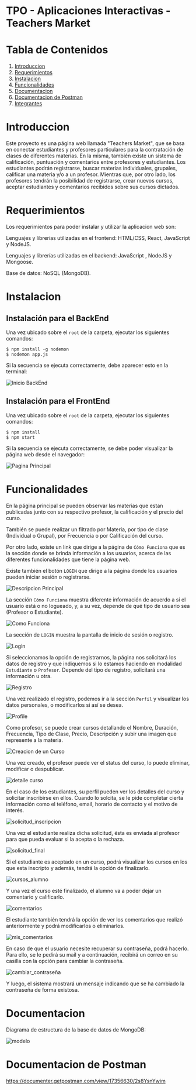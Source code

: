 # TPO - Aplicaciones Interactivas - Teachers Market

# Tabla de Contenidos

1. [Introduccion](#introduccion)
2. [Requerimientos](#requerimientos)
3. [Instalacion](#instalacion)
4. [Funcionalidades](#funcionalidades)
5. [Documentacion](#documentacion)
6. [Documentacion de Postman](#documentacion-de-postman)
7. [Integrantes](#integrantes)

# Introduccion
Este proyecto es una página web llamada "Teachers Market", que se basa en conectar estudiantes y profesores particulares para la contratación de clases de diferentes materias. En la misma, también existe un sistema de calificación, puntuación y comentarios entre profesores y estudiantes. 
Los estudiantes podrán registrarse, buscar materias individuales, grupales, calificar una materia y/o a un profesor. Mientras que, por otro lado, los profesores tendrán la posibilidad de registrarse, crear nuevos cursos, aceptar estudiantes y comentarios recibidos sobre sus cursos dictados.

# Requerimientos
Los requerimientos para poder instalar y utilizar la aplicacion web son:

Lenguajes y librerías utilizadas en el frontend: HTML/CSS, React, JavaScript y NodeJS.

Lenguajes y librerías utilizadas en el backend: JavaScript , NodeJS y Mongoose.

Base de datos: NoSQL (MongoDB).

# Instalacion

## Instalación para el BackEnd
Una vez ubicado sobre el `root` de la carpeta, ejecutar los siguientes comandos:
```
$ npm install -g nodemon
$ nodemon app.js
```
Si la secuencia se ejecuta correctamente, debe aparecer esto en la terminal:

![Inicio BackEnd](./img/start_back.png)

## Instalación para el FrontEnd
Una vez ubicado sobre el `root` de la carpeta, ejecutar los siguientes comandos:
```
$ npm install
$ npm start
```
Si la secuencia se ejecuta correctamente, se debe poder visualizar la página web desde el navegador:

![Pagina Principal](./img/Main.png)

# Funcionalidades
En la página principal se pueden observar las materias que estan publicadas junto con su respectivo profesor, la calificación y el precio del curso.

También se puede realizar un filtrado por Materia, por tipo de clase (Individual o Grupal), por Frecuencia o por Calificación del curso.

Por otro lado, existe un link que dirige a la página de `Cómo Funciona` que es la sección donde se brinda información a los usuarios, acerca de las diferentes funcionalidades que tiene la página web.

Existe también el botón `LOGIN` que dirige a la página donde los usuarios pueden iniciar sesión o registrarse.

![Descripcion Principal](./img/descripcion_principal.png)

La sección `Cómo Funciona` muestra diferente información de acuerdo a si el usuario está o no logueado, y, a su vez, depende de qué tipo de usuario sea (Profesor o Estudiante).

![Como Funciona](./img/como_funciona.png)

La sección de `LOGIN` muestra la pantalla de inicio de sesión o registro.

![Login](./img/Login.png)

Si seleccionamos la opción de registrarnos, la página nos solicitará los datos de registro y que indiquemos si lo estamos haciendo en modalidad `Estudiante` o `Profesor`. Depende del tipo de registro, solicitará una información u otra.

![Registro](./img/registro.png)

Una vez realizado el registro, podemos ir a la sección `Perfil` y visualizar los datos personales, o modificarlos si así se desea.

![Profile](./img/profile.png)

Como profesor, se puede crear cursos detallando el Nombre, Duración, Frecuencia, Tipo de Clase, Precio, Descripción y subir una imagen que represente a la materia.

![Creacion de un Curso](./img/creacion_curso.png)

Una vez creado, el profesor puede ver el status del curso, lo puede eliminar, modificar o despublicar.

![detalle curso](./img/detalle_curso.png)

En el caso de los estudiantes, su perfil pueden ver los detalles del curso y solicitar inscribirse en ellos. Cuando lo solcita, se le pide completar cierta información como el teléfono, email, horario de contacto y el motivo de interés.

![solicitud_inscripcion](./img/solicitud_inscripcion.png)

Una vez el estudiante realiza dicha solicitud, ésta es enviada al profesor para que pueda evaluar si la acepta o la rechaza.

![solicitud_final](./img/solicitud_final.png)

Si el estudiante es aceptado en un curso, podrá visualizar los cursos en los que esta inscripto y además, tendrá la opción de finalizarlo.

![cursos_alumno](./img/cursos_alumno.png)

Y una vez el curso esté finalizado, el alumno va a poder dejar un comentario y calificarlo.

![comentarios](./img/comentarios.png)

El estudiante también tendrá la opción de ver los comentarios que realizó anteriormente y podrá modificarlos o eliminarlos.

![mis_comentarios](./img/mis_comentarios.png)

En caso de que el usuario necesite recuperar su contraseña, podrá hacerlo. Para ello, se le pedirá su mail y a continuación, recibirá un correo en su casilla con la opción para cambiar la contraseña.

![cambiar_contraseña](./img/cambiar_contraseña.png)

Y luego, el sistema mostrará un mensaje indicando que se ha cambiado la contraseña de forma existosa.

# Documentacion

Diagrama de estructura de la base de datos de MongoDB:

![modelo](./img/modelo.png)


# Documentacion de Postman

https://documenter.getpostman.com/view/17356630/2s8YsnYwim



